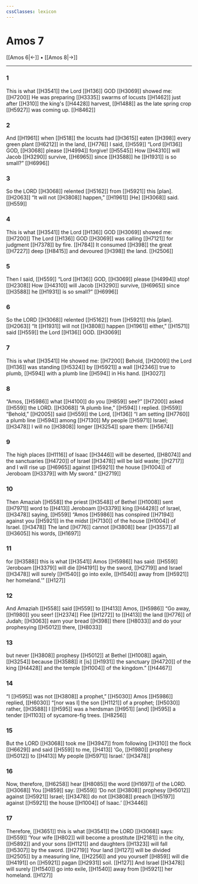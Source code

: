 ```yaml
---
cssClasses: lexicon
---
```


# Amos 7

[[Amos 6|←]] • [[Amos 8|→]]

---

### 1
This is what [[H3541]] the Lord [[H136]] GOD [[H3069]] showed me: [[H7200]] He was preparing [[H3335]] swarms of locusts [[H1462]] just after [[H310]] the king's [[H4428]] harvest, [[H1488]] as the late spring crop [[H5927]] was coming up. [[H8462]]

### 2
And [[H1961]] when [[H518]] the locusts had [[H3615]] eaten [[H398]] every green plant [[H6212]] in the land, [[H776]] I said, [[H559]] “Lord [[H136]] GOD, [[H3068]] please [[H4994]] forgive! [[H5545]] How [[H4310]] will Jacob [[H3290]] survive, [[H6965]] since [[H3588]] he [[H1931]] is so small?” [[H6996]]

### 3
So the LORD [[H3068]] relented [[H5162]] from [[H5921]] this [plan]. [[H2063]] “It will not [[H3808]] happen,” [[H1961]] [He] [[H3068]] said. [[H559]]

### 4
This is what [[H3541]] the Lord [[H136]] GOD [[H3069]] showed me: [[H7200]] The Lord [[H136]] GOD [[H3069]] was calling [[H7121]] for judgment [[H7378]] by fire. [[H784]] It consumed [[H398]] the great [[H7227]] deep [[H8415]] and devoured [[H398]] the land. [[H2506]]

### 5
Then I said, [[H559]] “Lord [[H136]] GOD, [[H3069]] please [[H4994]] stop! [[H2308]] How [[H4310]] will Jacob [[H3290]] survive, [[H6965]] since [[H3588]] he [[H1931]] is so small?” [[H6996]]

### 6
So the LORD [[H3068]] relented [[H5162]] from [[H5921]] this [plan]. [[H2063]] “It [[H1931]] will not [[H3808]] happen [[H1961]] either,” [[H1571]] said [[H559]] the Lord [[H136]] GOD. [[H3069]]

### 7
This is what [[H3541]] He showed me: [[H7200]] Behold, [[H2009]] the Lord [[H136]] was standing [[H5324]] by [[H5921]] a wall [[H2346]] true to plumb, [[H594]] with a plumb line [[H594]] in His hand. [[H3027]]

### 8
“Amos, [[H5986]] what [[H4100]] do you [[H859]] see?” [[H7200]] asked [[H559]] the LORD. [[H3068]] “A plumb line,” [[H594]] I replied. [[H559]] “Behold,” [[H2005]] said [[H559]] the Lord, [[H136]] “I am setting [[H7760]] a plumb line [[H594]] among [[H7130]] My people [[H5971]] Israel; [[H3478]] I will no [[H3808]] longer [[H3254]] spare them: [[H5674]]

### 9
The high places [[H1116]] of Isaac [[H3446]] will be deserted, [[H8074]] and the sanctuaries [[H4720]] of Israel [[H3478]] will be laid waste; [[H2717]] and I will rise up [[H6965]] against [[H5921]] the house [[H1004]] of Jeroboam [[H3379]] with My sword.” [[H2719]]

### 10
Then Amaziah [[H558]] the priest [[H3548]] of Bethel [[H1008]] sent [[H7971]] word to [[H413]] Jeroboam [[H3379]] king [[H4428]] of Israel, [[H3478]] saying, [[H559]] “Amos [[H5986]] has conspired [[H7194]] against you [[H5921]] in the midst [[H7130]] of the house [[H1004]] of Israel. [[H3478]] The land [[H776]] cannot [[H3808]] bear [[H3557]] all [[H3605]] his words, [[H1697]]

### 11
for [[H3588]] this is what [[H3541]] Amos [[H5986]] has said: [[H559]] ‘Jeroboam [[H3379]] will die [[H4191]] by the sword, [[H2719]] and Israel [[H3478]] will surely [[H1540]] go into exile, [[H1540]] away from [[H5921]] her homeland.’” [[H127]]

### 12
And Amaziah [[H558]] said [[H559]] to [[H413]] Amos, [[H5986]] “Go away, [[H1980]] you seer! [[H2374]] Flee [[H1272]] to [[H413]] the land [[H776]] of Judah; [[H3063]] earn your bread [[H398]] there [[H8033]] and do your prophesying [[H5012]] there, [[H8033]]

### 13
but  never [[H3808]] prophesy [[H5012]] at Bethel [[H1008]] again, [[H3254]] because [[H3588]] it [is] [[H1931]] the sanctuary [[H4720]] of the king [[H4428]] and the temple [[H1004]] of the kingdom.” [[H4467]]

### 14
“I [[H595]] was not [[H3808]] a prophet,” [[H5030]] Amos [[H5986]] replied, [[H6030]] “[nor was I] the son [[H1121]] of a prophet; [[H5030]] rather, [[H3588]] I [[H595]] was a herdsman [[H951]] [and] [[H595]] a tender [[H1103]] of sycamore-fig trees. [[H8256]]

### 15
But the LORD [[H3068]] took me [[H3947]] from following [[H310]] the flock [[H6629]] and said [[H559]] to me, [[H413]] ‘Go, [[H1980]] prophesy [[H5012]] to [[H413]] My people [[H5971]] Israel.’ [[H3478]]

### 16
Now, therefore, [[H6258]] hear [[H8085]] the word [[H1697]] of the LORD. [[H3068]] You [[H859]] say: [[H559]] ‘Do not [[H3808]] prophesy [[H5012]] against [[H5921]] Israel; [[H3478]] do not [[H3808]] preach [[H5197]] against [[H5921]] the house [[H1004]] of Isaac.’ [[H3446]]

### 17
Therefore, [[H3651]] this is what [[H3541]] the LORD [[H3068]] says: [[H559]] ‘Your wife [[H802]] will become a prostitute [[H2181]] in the city, [[H5892]] and your sons [[H1121]] and daughters [[H1323]] will fall [[H5307]] by the sword. [[H2719]] Your land [[H127]] will be divided [[H2505]] by a measuring line, [[H2256]] and you yourself [[H859]] will die [[H4191]] on [[H5921]] pagan [[H2931]] soil. [[H127]] And Israel [[H3478]] will surely [[H1540]] go into exile, [[H1540]] away from [[H5921]] her homeland. [[H127]]

